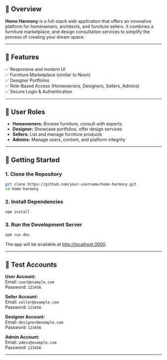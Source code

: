 
## 🌟 Overview

**Home Harmony** is a full-stack web application that offers an innovative platform for homeowners, architects, and furniture sellers. It combines a furniture marketplace, and design consultation services to simplify the process of creating your dream space.

---

## 🎨 Features

✅ Responsive and modern UI  
✅ Furniture Marketplace (similar to Noon)    
✅ Designer Portfolios    
✅ Role-Based Access (Homeowners, Designers, Sellers, Admins)  
✅ Secure Login & Authentication  

---

## 👥 User Roles

- **Homeowners:** Browse furniture, consult with experts  
- **Designer:** Showcase portfolios, offer design services  
- **Sellers:** List and manage furniture products  
- **Admins:** Manage users, content, and platform integrity  

---

## 🚀 Getting Started

### 1. Clone the Repository

```bash
git clone https://github.com/your-username/home-harmony.git
cd home-harmony
```

### 2. Install Dependencies

```bash
npm install
```

### 3. Run the Development Server

```bash
npm run dev
```

The app will be available at [http://localhost:3000](http://localhost:3000).

---

## 🔑 Test Accounts

**User Account:**  
Email: `user@example.com`  
Password: `123456`  

**Seller Account:**  
Email: `seller@example.com`  
Password: `123456`  

**Designer Account:**  
Email: `designer@example.com`  
Password: `123456`  

**Admin Account:**  
Email: `admin@example.com`  
Password: `123456`  

---
